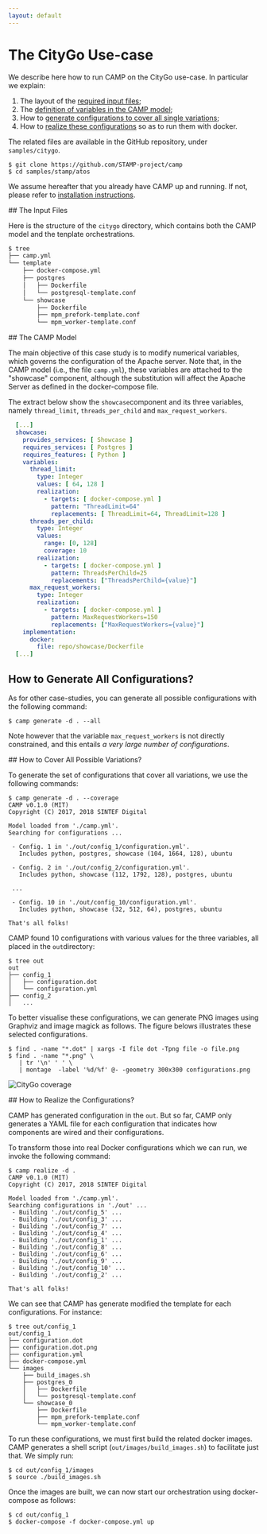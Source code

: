 ```yaml
---
layout: default
---
```


# The CityGo Use-case

We describe here how to run CAMP on the CityGo use-case. In particular
we explain:

 1. The layout of the [required input files](#input_files);
 2. The [definition of variables in the CAMP model](#model);
 3. How to [generate configurations to cover all single variations](#coverage);
 4. How to [realize these configurations](#realize) so as to run them with docker.
 

The related files are available in the GitHub repository, under
`samples/citygo`.


```console
$ git clone https://github.com/STAMP-project/camp 
$ cd samples/stamp/atos
```

We assume hereafter that you already have CAMP up and running. If not,
please refer to [installation instructions](setup.html).

<a name="input_files"/>
## The Input Files

Here is the structure of the `citygo` directory, which contains both
the CAMP model and the tenplate orchestrations.

```bash
$ tree
├── camp.yml
└── template
    ├── docker-compose.yml
    ├── postgres
    │   ├── Dockerfile
    │   └── postgresql-template.conf
    └── showcase
        ├── Dockerfile
        ├── mpm_prefork-template.conf
        └── mpm_worker-template.conf
```

<a name="model"/>
## The CAMP Model

The main objective of this case study is to modify numerical
variables, which governs the configuration of the Apache server. Note
that, in the CAMP model (i.e., the file `camp.yml`), these variables
are attached to the "showcase" component, although the substitution
will affect the Apache Server as defined in the docker-compose file.

The extract below show the `showcase`component and its three
variables, namely `thread_limit`, `threads_per_child` and
`max_request_workers`.

```yaml
  [...]
  showcase:
    provides_services: [ Showcase ]
    requires_services: [ Postgres ]
    requires_features: [ Python ]
    variables:
      thread_limit:
        type: Integer
        values: [ 64, 128 ]
        realization:
          - targets: [ docker-compose.yml ]
            pattern: "ThreadLimit=64"
            replacements: [ ThreadLimit=64, ThreadLimit=128 ]
      threads_per_child:
        type: Integer
        values:
          range: [0, 128]
          coverage: 10
        realization:
          - targets: [ docker-compose.yml ]
            pattern: ThreadsPerChild=25
            replacements: ["ThreadsPerChild={value}"]
      max_request_workers:
        type: Integer
        realization:
          - targets: [ docker-compose.yml ]
            pattern: MaxRequestWorkers=150
            replacements: ["MaxRequestWorkers={value}"]
    implementation:
      docker:
        file: repo/showcase/Dockerfile
  [...]
```


## How to Generate All Configurations?

As for other case-studies, you can generate all possible
configurations with the following command:

```console
$ camp generate -d . --all
```

Note however that the variable `max_request_workers` is not directly
constrained, and this entails *a very large number of configurations*.


<a name="coverage"/>
## How to Cover All Possible Variations?

To generate the set of configurations that cover all variations, we
use the following commands:


```console
$ camp generate -d . --coverage
CAMP v0.1.0 (MIT)
Copyright (C) 2017, 2018 SINTEF Digital

Model loaded from './camp.yml'.
Searching for configurations ...

 - Config. 1 in './out/config_1/configuration.yml'.
   Includes python, postgres, showcase (104, 1664, 128), ubuntu

 - Config. 2 in './out/config_2/configuration.yml'.
   Includes python, showcase (112, 1792, 128), postgres, ubuntu

 ...

 - Config. 10 in './out/config_10/configuration.yml'.
   Includes python, showcase (32, 512, 64), postgres, ubuntu

That's all folks!
``` 

CAMP found 10 configurations with various values for the three
variables, all placed in the `out`directory:

```console
$ tree out
out
├── config_1
│   ├── configuration.dot
│   └── configuration.yml
├── config_2
│   ...
```

To better visualise these configurations, we can generate PNG images
using Graphviz and image magick as follows. The figure belows
illustrates these selected configurations.

```console
$ find . -name "*.dot" | xargs -I file dot -Tpng file -o file.png
$ find . -name "*.png" \
   | tr '\n' ' ' \
   | montage  -label '%d/%f' @- -geometry 300x300 configurations.png

```
![CityGo coverage]({{site.baseurl}}/assets/images/citygo_coverage.png "The configurations that CAMPS generate to cover the CityGo case")


<a name="realize" /> 
## How to Realize the Configurations?

CAMP has generated configuration in the `out`. But so far, CAMP only
generates a YAML file for each configuration that indicates how
components are wired and their configurations.

To transform those into real Docker configurations which we can run,
we invoke the following command:

```console
$ camp realize -d .
CAMP v0.1.0 (MIT)
Copyright (C) 2017, 2018 SINTEF Digital

Model loaded from './camp.yml'.
Searching configurations in './out' ...
 - Building './out/config_5' ...
 - Building './out/config_3' ...
 - Building './out/config_7' ...
 - Building './out/config_4' ...
 - Building './out/config_1' ...
 - Building './out/config_8' ...
 - Building './out/config_6' ...
 - Building './out/config_9' ...
 - Building './out/config_10' ...
 - Building './out/config_2' ...

That's all folks!
```

We can see that CAMP has generate modified the template for each
configurations. For instance:

```console
$ tree out/config_1
out/config_1
├── configuration.dot
├── configuration.dot.png
├── configuration.yml
├── docker-compose.yml
└── images
    ├── build_images.sh
    ├── postgres_0
    │   ├── Dockerfile
    │   └── postgresql-template.conf
    └── showcase_0
        ├── Dockerfile
        ├── mpm_prefork-template.conf
        └── mpm_worker-template.conf
``` 

To run these configurations, we must first build the related docker
images. CAMP generates a shell script (`out/images/build_images.sh`)
to facilitate just that. We simply run:

```
$ cd out/config_1/images 
$ source ./build_images.sh
```

Once the images are built, we can now start our orchestration using
docker-compose as follows:

```
$ cd out/config_1
$ docker-compose -f docker-compose.yml up 
```
